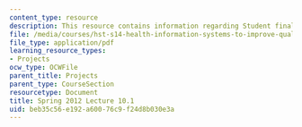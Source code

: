 ```yaml
---
content_type: resource
description: This resource contains information regarding Student final project presentations.
file: /media/courses/hst-s14-health-information-systems-to-improve-quality-of-care-in-resource-poor-settings-spring-2012/beb35c56e192a60076c9f24d8b030e3a_MITHST_S14S12_proj_s12_1.pdf
file_type: application/pdf
learning_resource_types:
- Projects
ocw_type: OCWFile
parent_title: Projects
parent_type: CourseSection
resourcetype: Document
title: Spring 2012 Lecture 10.1
uid: beb35c56-e192-a600-76c9-f24d8b030e3a
---
```

